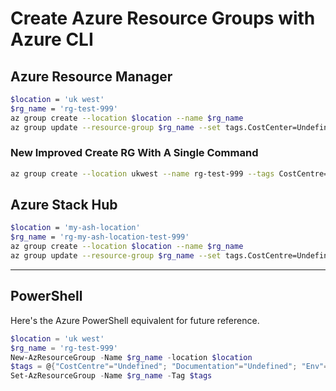 # Create Azure Resource Groups with Azure CLI

## Azure Resource Manager

```bash
$location = 'uk west'
$rg_name = 'rg-test-999'
az group create --location $location --name $rg_name
az group update --resource-group $rg_name --set tags.CostCenter=Undefined tags.Documentation=Undefined tags.Env=TEST tags.InceptionDate=2022-03-08 tags.ITOwner=Undefined tags.ModifiedDate=(timestamp) tags.ProjectName="Test: Undefined" tags.ServiceOwner=Undefined tags.ShutdownOOH=True
```

### New Improved Create RG With A Single Command

```bash
az group create --location ukwest --name rg-test-999 --tags CostCentre=Undefined Documentation=Undefined Env=TEST InceptionDate=2022-03-08 ITOwner=Undefined ModifiedDate=(timestamp) ProjectName="Test: Undefined" ServiceOwner=Undefined ShutdownOOH=False
```

## Azure Stack Hub

```bash
$location = 'my-ash-location'
$rg_name = 'rg-my-ash-location-test-999'
az group create --location $location --name $rg_name
az group update --resource-group $rg_name --set tags.CostCentre=Undefined tags.Documentation=Undefined tags.Env=TEST tags.InceptionDate=Undefined tags.ITOwner=Undefined tags.ServiceOwner=Undefined tags.ShutdownOOH=True
```

----

## PowerShell

Here's the Azure PowerShell equivalent for future reference.

```powershell
$location = 'uk west'
$rg_name = 'rg-test-999'
New-AzResourceGroup -Name $rg_name -location $location
$tags = @{"CostCentre"="Undefined"; "Documentation"="Undefined"; "Env"="TEST"; "InceptionDate"="Undefined"; "ITOwner"="Undefined"; "ServiceOwner"="Undefined"; "ShutdownOOH"="True"}
Set-AzResourceGroup -Name $rg_name -Tag $tags
```
